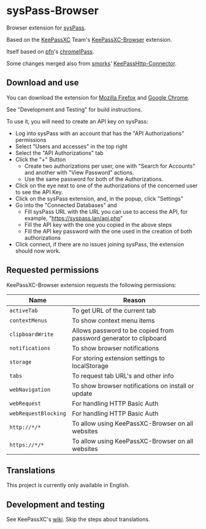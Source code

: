 # sysPass-Browser

Browser extension for [sysPass](https://syspass.org/).

Based on the [KeePassXC](https://keepassxc.org/) Team's [KeePassXC-Browser](https://github.com/keepassxreboot/keepassxc-browser) extension.

Itself based on [pfn](https://github.com/pfn)'s [chromeIPass](https://github.com/pfn/passifox).

Some changes merged also from [smorks](https://github.com/smorks)' [KeePassHttp-Connector](https://github.com/smorks/keepasshttp-connector).

## Download and use

You can download the extension for [Mozilla Firefox](https://addons.mozilla.org/en-US/firefox/addon/syspass-browser/?utm_source=addons.mozilla.org&utm_medium=referral&utm_content=search) and [Google Chrome](https://chrome.google.com/webstore/detail/syspass-browser/amllnakjfhdjjlebenhjmheboaojeplk?hl=en).

See "Development and Testing" for build instructions.

To use it, you will need to create an API key on sysPass:
* Log into sysPass with an account that has the "API Authorizations" permissions
* Select "Users and accesses" in the top right
* Select the "API Authorizations" tab
* Click the "+" Button
  * Create two authorizations per user, one with "Search for Accounts" and another with "View Password" actions.
  * Use the same password for both of the Authorizations.
* Click on the eye next to one of the authorizations of the concerned user to see the API Key.
* Click on the sysPass extension, and, in the popup, click "Settings"
* Go into the "Connected Databases" and
  * Fill sysPass URL with the URL you can use to access the API, for example, "https://syspass.lan/api.php"
  * Fill the API key with the one you copied in the above steps
  * Fill the API key password with the one used in the creation of both authorizations
* Click connect, if there are no issues joining sysPass, the extension should now work.
  

## Requested permissions

KeePassXC-Browser extension requests the following permissions:

| Name  | Reason |
| ----- | ----- |
| `activeTab`               | To get URL of the current tab |
| `contextMenus`            | To show context menu items |
| `clipboardWrite`          | Allows password to be copied from password generator to clipboard |
| `notifications`           | To show browser notifications |
| `storage`                 | For storing extension settings to localStorage |
| `tabs`                    | To request tab URL's and other info |
| `webNavigation`           | To show browser notifications on install or update |
| `webRequest`              | For handling HTTP Basic Auth |
| `webRequestBlocking`      | For handling HTTP Basic Auth |
| `http://*/*`              | To allow using KeePassXC-Browser on all websites |
| `https://*/*`             | To allow using KeePassXC-Browser on all websites |

## Translations

This project is currently only available in English.

## Development and testing

See KeePassXC's [wiki](https://github.com/keepassxreboot/keepassxc-browser/wiki/Loading-the-extension-manually).
Skip the steps about translations.
